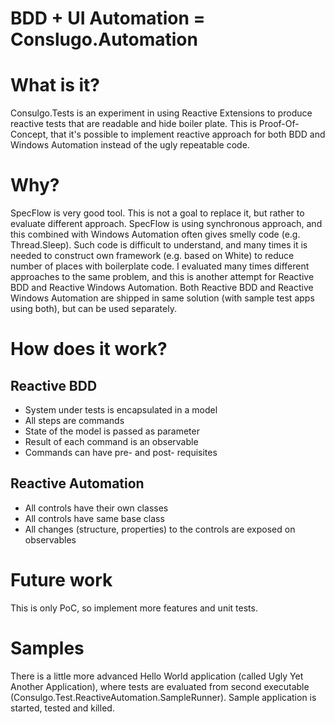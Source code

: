 BDD + UI Automation = Conslugo.Automation
=========================================

# What is it?

Consulgo.Tests is an experiment in using Reactive Extensions to produce reactive tests that are readable and hide boiler plate. This is Proof-Of-Concept, that it's possible to implement reactive approach for both BDD and Windows Automation instead of the ugly repeatable code.

# Why?

SpecFlow is very good tool. This is not a goal to replace it, but rather to evaluate different approach.
SpecFlow is using synchronous approach, and this combined with Windows Automation often gives smelly code (e.g. Thread.Sleep). Such code is difficult to understand, and many times it is needed to construct own framework (e.g. based on White) to reduce number of places with boilerplate code. I evaluated many times different approaches to the same problem, and this is another attempt for Reactive BDD and Reactive Windows Automation.
Both Reactive BDD and Reactive Windows Automation are shipped in same solution (with sample test apps using both), but can be used separately.

# How does it work?

## Reactive BDD

* System under tests is encapsulated in a model
* All steps are commands
* State of the model is passed as parameter
* Result of each command is an observable
* Commands can have pre- and post- requisites

## Reactive Automation

* All controls have their own classes
* All controls have same base class
* All changes (structure, properties) to the controls are exposed on observables


# Future work

This is only PoC, so implement more features and unit tests.

# Samples

There is a little more advanced Hello World application (called Ugly Yet Another Application), where tests are evaluated from second executable (Consulgo.Test.ReactiveAutomation.SampleRunner). Sample application is started, tested and killed.
